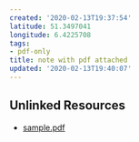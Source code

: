 ```yaml
---
created: '2020-02-13T19:37:54'
latitude: 51.3497041
longitude: 6.4225708
tags:
- pdf-only
title: note with pdf attached
updated: '2020-02-13T19:40:07'
---
```


## Unlinked Resources

- [sample.pdf](./file_4b41a3475132bd861b30a878e30aa56a.pdf)